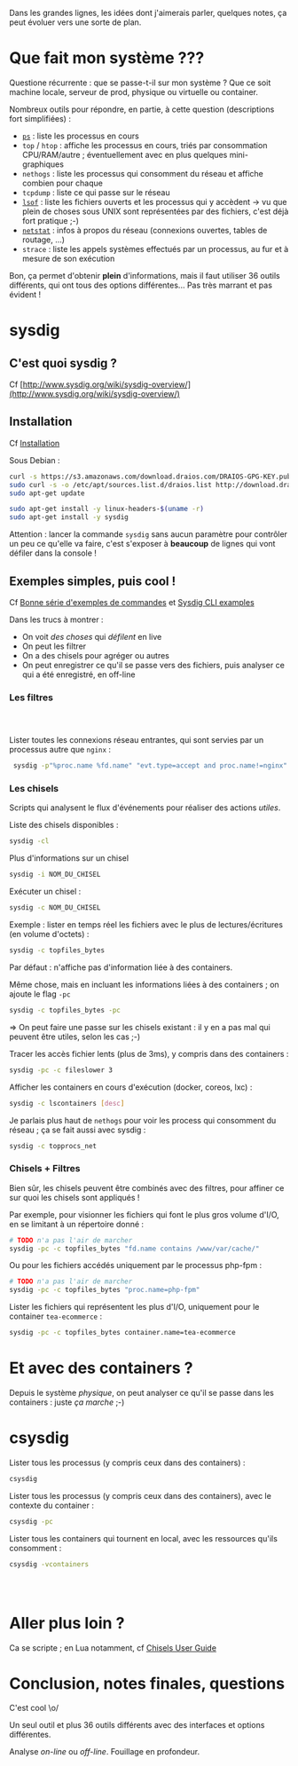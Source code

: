 
Dans les grandes lignes, les idées dont j'aimerais parler, quelques notes, ça peut évoluer vers une sorte de plan.

# Que fait mon système ???

Questione récurrente : que se passe-t-il sur mon système ? Que ce soit machine locale, serveur de prod, physique ou virtuelle ou container.

Nombreux outils pour répondre, en partie, à cette question (descriptions fort simplifiées) :

 * [`ps`](https://en.wikipedia.org/wiki/Ps_%28Unix%29) : liste les processus en cours
 * `top` / `htop` : affiche les processus en cours, triés par consommation CPU/RAM/autre ; éventuellement avec en plus quelques mini-graphiques
 * `nethogs` : liste les processus qui consomment du réseau et affiche combien pour chaque
 * `tcpdump` : liste ce qui passe sur le réseau
 * [`lsof`](https://en.wikipedia.org/wiki/Lsof) : liste les fichiers ouverts et les processus qui y accèdent -> vu que plein de choses sous UNIX sont représentées par des fichiers, c'est déjà fort pratique ;-)
 * [`netstat`](https://en.wikipedia.org/wiki/Netstat) : infos à propos du réseau (connexions ouvertes, tables de routage, ...)
 * `strace` : liste les appels systèmes effectués par un processus, au fur et à mesure de son exécution

Bon, ça permet d'obtenir **plein** d'informations, mais il faut utiliser 36 outils différents, qui ont tous des options différentes... Pas très marrant et pas évident !


# sysdig


## C'est quoi sysdig ?

Cf [http://www.sysdig.org/wiki/sysdig-overview/](http://www.sysdig.org/wiki/sysdig-overview/)

## Installation

Cf [Installation](http://www.sysdig.org/install/)

Sous Debian :

```bash
curl -s https://s3.amazonaws.com/download.draios.com/DRAIOS-GPG-KEY.public | sudo apt-key add -
sudo curl -s -o /etc/apt/sources.list.d/draios.list http://download.draios.com/stable/deb/draios.list
sudo apt-get update

sudo apt-get install -y linux-headers-$(uname -r)
sudo apt-get install -y sysdig
```

Attention : lancer la commande `sysdig` sans aucun paramètre pour contrôler un peu ce qu'elle va faire, c'est s'exposer à **beaucoup** de lignes qui vont défiler dans la console !


## Exemples simples, puis cool !

Cf [Bonne série d'exemples de commandes](http://www.sysdig.org/wiki/sysdig-examples/) et [Sysdig CLI examples](https://ma.ttias.be/sysdig-cli-examples/)


Dans les trucs à montrer :

 * On voit *des choses* qui *défilent* en live
 * On peut les filtrer
 * On a des chisels pour agréger ou autres
 * On peut enregistrer ce qu'il se passe vers des fichiers, puis analyser ce qui a été enregistré, en off-line


### Les filtres



```bash

```



```bash

```



```bash

```

Lister toutes les connexions réseau entrantes, qui sont servies par un processus autre que `nginx` :

```bash
 sysdig -p"%proc.name %fd.name" "evt.type=accept and proc.name!=nginx"
```


### Les chisels

Scripts qui analysent le flux d'événements pour réaliser des actions *utiles*.

Liste des chisels disponibles :

```bash
sysdig -cl
```

Plus d'informations sur un chisel

```bash
sysdig -i NOM_DU_CHISEL
```

Exécuter un chisel :

```bash
sysdig -c NOM_DU_CHISEL
```

Exemple : lister en temps réel les fichiers avec le plus de lectures/écritures (en volume d'octets) :

```bash
sysdig -c topfiles_bytes
```

Par défaut : n'affiche pas d'information liée à des containers.

Même chose, mais en incluant les informations liées à des containers ; on ajoute le flag `-pc`

```bash
sysdig -c topfiles_bytes -pc
```

=> On peut faire une passe sur les chisels existant : il y en a pas mal qui peuvent être utiles, selon les cas ;-)

Tracer les accès fichier lents (plus de 3ms), y compris dans des containers :

```bash
sysdig -pc -c fileslower 3
```

Afficher les containers en cours d'exécution (docker, coreos, lxc) :

```bash
sysdig -c lscontainers [desc]
```

Je parlais plus haut de `nethogs` pour voir les process qui consomment du réseau ; ça se fait aussi avec sysdig :

```bash
sysdig -c topprocs_net
```




### Chisels + Filtres

Bien sûr, les chisels peuvent être combinés avec des filtres, pour affiner ce sur quoi les chisels sont appliqués !

Par exemple, pour visionner les fichiers qui font le plus gros volume d'I/O, en se limitant à un répertoire donné :

```bash
# TODO n'a pas l'air de marcher
sysdig -pc -c topfiles_bytes "fd.name contains /www/var/cache/"
```

Ou pour les fichiers accédés uniquement par le processus php-fpm :

```bash
# TODO n'a pas l'air de marcher
sysdig -pc -c topfiles_bytes "proc.name=php-fpm"
```

Lister les fichiers qui représentent les plus d'I/O, uniquement pour le container `tea-ecommerce` :

```bash
sysdig -pc -c topfiles_bytes container.name=tea-ecommerce
```


# Et avec des containers ?

Depuis le système *physique*, on peut analyser ce qu'il se passe dans les containers : juste *ça marche* ;-)



# csysdig



Lister tous les processus (y compris ceux dans des containers) :

```bash
csysdig
```

Lister tous les processus (y compris ceux dans des containers), avec le contexte du container :

```bash
csysdig -pc
```

Lister tous les containers qui tournent en local, avec les ressources qu'ils consomment :

```bash
csysdig -vcontainers
```





```bash

```



```bash

```



```bash

```







# Aller plus loin ?

Ca se scripte ; en Lua notamment, cf [Chisels User Guide](http://www.sysdig.org/wiki/chisels-user-guide/)



# Conclusion, notes finales, questions

C'est cool \o/

Un seul outil et plus 36 outils différents avec des interfaces et options différentes.

Analyse *on-line* ou *off-line*. Fouillage en profondeur.
